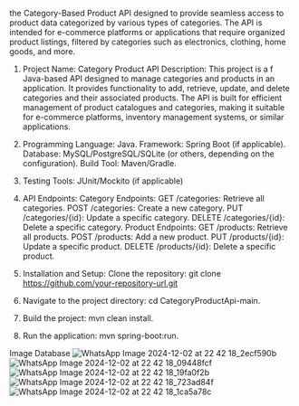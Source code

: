 the Category-Based Product API designed to provide seamless access to product data categorized by various types of categories. The API is intended for e-commerce platforms or applications that require organized product listings, filtered by categories such as electronics, clothing, home goods, and more.

1) Project Name: Category Product API
   Description: This project is a
   f  Java-based API designed to manage categories and products in an application. It provides functionality to add, retrieve, update, and delete categories and their associated products. 
   The API is built for efficient management of product catalogues and categories, making it suitable for e-commerce platforms, inventory management systems, or similar applications.
3) Programming Language: Java.
   Framework: Spring Boot (if applicable).
   Database: MySQL/PostgreSQL/SQLite (or others, depending on the configuration).
   Build Tool: Maven/Gradle.
4) Testing Tools: JUnit/Mockito (if applicable)

5) API Endpoints:
Category Endpoints:
   GET /categories: Retrieve all categories.
   POST /categories: Create a new category.
   PUT /categories/{id}: Update a specific category.
   DELETE /categories/{id}: Delete a specific category.
Product Endpoints:
   GET /products: Retrieve all products.
   POST /products: Add a new product.
   PUT /products/{id}: Update a specific product.
   DELETE /products/{id}: Delete a specific product.

1) Installation and Setup:
   Clone the repository:
   git clone https://github.com/your-repository-url.git

2) Navigate to the project directory:
   cd CategoryProductApi-main.
3) Build the project:
   mvn clean install.
4) Run the application:
   mvn spring-boot:run.

Image Database 
![WhatsApp Image 2024-12-02 at 22 42 18_2ecf590b](https://github.com/user-attachments/assets/6a6e542f-eb1f-430f-ae03-2a164b807656)
![WhatsApp Image 2024-12-02 at 22 42 18_09448fcf](https://github.com/user-attachments/assets/1cc9cbdb-8043-4c9d-ae2c-6c44f515e65e)
![WhatsApp Image 2024-12-02 at 22 42 18_19fa0f2b](https://github.com/user-attachments/assets/6dc6084e-b804-4fbd-b458-4bb89962a7e8)
![WhatsApp Image 2024-12-02 at 22 42 18_723ad84f](https://github.com/user-attachments/assets/1125762a-9dde-4d64-8dcc-9978eb01dd34)
![WhatsApp Image 2024-12-02 at 22 42 18_1ca5a78c](https://github.com/user-attachments/assets/74916948-9e21-44e7-a00d-46e315e074d7)




